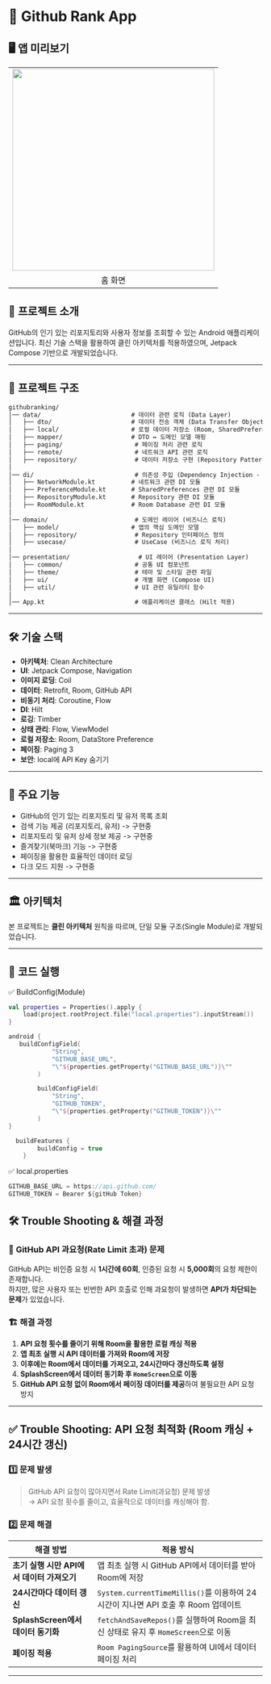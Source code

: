 # 📖 Github Rank App

## 🖥️ 앱 미리보기

<table>
  <tr>
        <td><img src="https://github.com/user-attachments/assets/ec88d0cf-ed60-458a-b8ac-337e3c58a110" width="400"/></td>
  </tr>
  <tr>
    <td align="center">홈 화면</td>
  </tr>
</table>

## 📌 프로젝트 소개
GitHub의 인기 있는 리포지토리와 사용자 정보를 조회할 수 있는 Android 애플리케이션입니다. 최신 기술 스택을 활용하여 클린 아키텍처를 적용하였으며, Jetpack Compose 기반으로 개발되었습니다.

--- 

## 📂 프로젝트 구조

```markdown
githubranking/
│── data/                         # 데이터 관련 로직 (Data Layer)
│   ├── dto/                      # 데이터 전송 객체 (Data Transfer Object)
│   ├── local/                    # 로컬 데이터 저장소 (Room, SharedPreferences 등)
│   ├── mapper/                   # DTO ↔ 도메인 모델 매핑
│   ├── paging/                    # 페이징 처리 관련 로직
│   ├── remote/                    # 네트워크 API 관련 로직
│   ├── repository/                # 데이터 저장소 구현 (Repository Pattern)
│
│── di/                            # 의존성 주입 (Dependency Injection - Hilt)
│   ├── NetworkModule.kt          # 네트워크 관련 DI 모듈
│   ├── PreferenceModule.kt       # SharedPreferences 관련 DI 모듈
│   ├── RepositoryModule.kt       # Repository 관련 DI 모듈
│   ├── RoomModule.kt             # Room Database 관련 DI 모듈
│
│── domain/                        # 도메인 레이어 (비즈니스 로직)
│   ├── model/                    # 앱의 핵심 도메인 모델
│   ├── repository/                # Repository 인터페이스 정의
│   ├── usecase/                   # UseCase (비즈니스 로직 처리)
│
│── presentation/                   # UI 레이어 (Presentation Layer)
│   ├── common/                    # 공통 UI 컴포넌트
│   ├── theme/                     # 테마 및 스타일 관련 파일
│   ├── ui/                        # 개별 화면 (Compose UI)
│   ├── util/                      # UI 관련 유틸리티 함수
│
│── App.kt                         # 애플리케이션 클래스 (Hilt 적용)

```

--- 

## 🛠 기술 스택
- **아키텍처**: Clean Architecture
- **UI**: Jetpack Compose, Navigation
- **이미지 로딩**: Coil
- **데이터**: Retrofit, Room, GitHub API
- **비동기 처리**: Coroutine, Flow
- **DI**: Hilt
- **로깅**: Timber
- **상태 관리**: Flow, ViewModel
- **로컬 저장소**: Room, DataStore Preference
- **페이징**: Paging 3
- **보안**: local에 API Key 숨기기

---

## 📱 주요 기능
- GitHub의 인기 있는 리포지토리 및 유저 목록 조회
- 검색 기능 제공 (리포지토리, 유저) -> 구현중
- 리포지토리 및 유저 상세 정보 제공 -> 구현중
- 즐겨찾기(북마크) 기능 -> 구현중
- 페이징을 활용한 효율적인 데이터 로딩
- 다크 모드 지원 -> 구현중

 ---

## 🏛 아키텍처
본 프로젝트는 **클린 아키텍처** 원칙을 따르며, 단일 모듈 구조(Single Module)로 개발되었습니다.  

---

## 🚀 코드 실행
✅ BuildConfig(Module) 

``` kotlin
val properties = Properties().apply {
    load(project.rootProject.file("local.properties").inputStream())
}

android {
   buildConfigField(
            "String",
            "GITHUB_BASE_URL",
            "\"${properties.getProperty("GITHUB_BASE_URL")}\""
        )

        buildConfigField(
            "String",
            "GITHUB_TOKEN",
            "\"${properties.getProperty("GITHUB_TOKEN")}\""
        )
}

  buildFeatures {
        buildConfig = true
    }

```

✅ local.properties

``` kotlin
GITHUB_BASE_URL = https://api.github.com/
GITHUB_TOKEN = Bearer ${gitHub Token}
```

## 🛠 **Trouble Shooting & 해결 과정**
### 🚨 **GitHub API 과요청(Rate Limit 초과) 문제**
GitHub API는 비인증 요청 시 **1시간에 60회**, 인증된 요청 시 **5,000회**의 요청 제한이 존재합니다.  
하지만, 많은 사용자 또는 빈번한 API 호출로 인해 과요청이 발생하면 **API가 차단되는 문제**가 있었습니다.

### 🏗 **해결 과정**
1. **API 요청 횟수를 줄이기 위해 Room을 활용한 로컬 캐싱 적용**
2. **앱 최초 실행 시 API 데이터를 가져와 Room에 저장**
3. **이후에는 Room에서 데이터를 가져오고, 24시간마다 갱신하도록 설정**
4. **SplashScreen에서 데이터 동기화 후 `HomeScreen`으로 이동**
5. **GitHub API 요청 없이 Room에서 페이징 데이터를 제공**하여 불필요한 API 요청 방지

---

## ✅ **Trouble Shooting: API 요청 최적화 (Room 캐싱 + 24시간 갱신)**

### **1️⃣ 문제 발생**
> GitHub API 요청이 많아지면서 Rate Limit(과요청) 문제 발생  
> → API 요청 횟수를 줄이고, 효율적으로 데이터를 캐싱해야 함.

### **2️⃣ 문제 해결**
| 해결 방법 | 적용 방식 |
|------|------|
| **초기 실행 시만 API에서 데이터 가져오기** | 앱 최초 실행 시 GitHub API에서 데이터를 받아 Room에 저장 |
| **24시간마다 데이터 갱신** | `System.currentTimeMillis()`를 이용하여 24시간이 지나면 API 호출 후 Room 업데이트 |
| **SplashScreen에서 데이터 동기화** | `fetchAndSaveRepos()`를 실행하여 Room을 최신 상태로 유지 후 `HomeScreen`으로 이동 |
| **페이징 적용** | `Room PagingSource`를 활용하여 UI에서 데이터 페이징 처리 |

---
